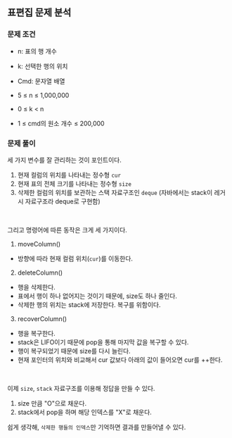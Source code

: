 ## 표편집 문제 분석

### 문제 조건
- n: 표의 행 개수
- k: 선택한 행의 위치
- Cmd: 문자열 배열

- 5 ≤ n ≤ 1,000,000
- 0 ≤ k < n
- 1 ≤ cmd의 원소 개수 ≤ 200,000


### 문제 풀이
세 가지 변수를 잘 관리하는 것이 포인트이다.

1. 현재 컬럼의 위치를 나타내는 정수형 `cur`
2. 현재 표의 전체 크기를 나타내는 정수형 `size`
3. 삭제한 컬럼의 위치를 보관하는 스택 자료구조인 `deque`
  (자바에서는 stack이 레거시 자료구조라 deque로 구현함)

<br>

그리고 명령어에 따른 동작은 크게 세 가지이다.
1. moveColumn()
-  방향에 따라 현재 컬럼 위치(`cur`)를 이동한다.

2. deleteColumn()
- 행을 삭제한다.
- 표에서 행이 하나 없어지는 것이기 때문에, size도 하나 줄인다.
- 삭제한 행의 위치는 stack에 저장한다. 복구를 위함이다.

3. recoverColumn()
- 행을 복구한다.
- stack은 LIFO이기 때문에 pop을 통해 마지막 값을 복구할 수 있다.
- 행이 복구되었기 때문에 size를 다시 늘린다.
- 현재 포인터의 위치와 비교해서 cur 값보다 아래의 값이 들어오면 cur를 ++한다.

<br>

이제 `size`, `stack` 자료구조를 이용해 정답을 만들 수 있다.
1. size 만큼 "O"으로 채운다.
2. stack에서 pop을 하며 해당 인덱스를 "X"로 채운다.

쉽게 생각해, `삭제한 행들의 인덱스`만 기억하면 결과를 만들어낼 수 있다.

